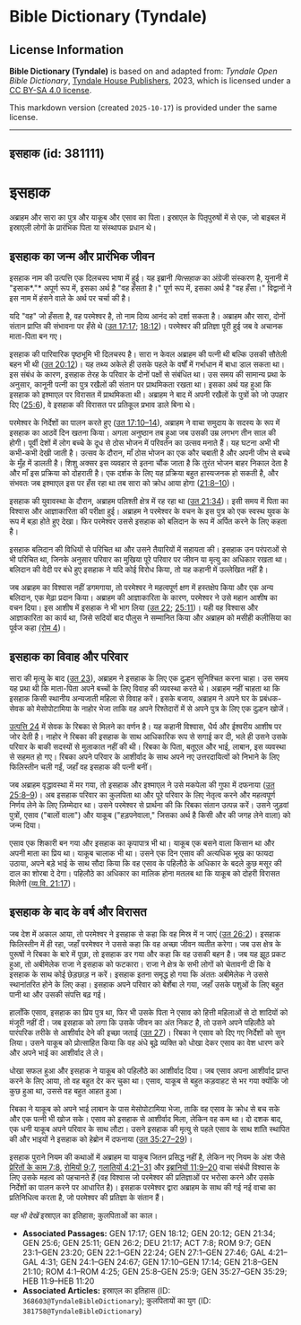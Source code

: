 # Bible Dictionary (Tyndale)

## License Information

**Bible Dictionary (Tyndale)** is based on and adapted from: _Tyndale Open Bible Dictionary_, [Tyndale House Publishers](https://tyndaleopenresources.com/), 2023, which is licensed under a [CC BY-SA 4.0 license](https://creativecommons.org/licenses/by-sa/4.0/legalcode.en).

This markdown version (created `2025-10-17`) is provided under the same license.



--------------------------------

## इसहाक (id: 381111)

इसहाक
=====

अब्राहम और सारा का पुत्र और याकूब और एसाव का पिता। इस्राएल के पितृपुरुषों में से एक, जो बाइबल में इस्राएली लोगों के प्रारंभिक पिता या संस्थापक प्रधान थे।

इसहाक का जन्म और प्रारंभिक जीवन
-------------------------------

इसहाक नाम की उत्पत्ति एक दिलचस्प भाषा में हुई। यह इब्रानी *यित्सहाक* का अंग्रेजी संस्करण है, यूनानी में "इसाक*."* अपूर्ण रूप में, इसका अर्थ है "वह हँसता है।" पूर्ण रूप में, इसका अर्थ है "वह हँसा।" विद्वानों ने इस नाम में हंसने वाले के अर्थ पर चर्चा की है।

यदि "वह" जो हँसता है, वह परमेश्वर है, तो नाम दिव्य आनंद को दर्शा सकता है। अब्राहम और सारा, दोनों संतान प्राप्ति की संभावना पर हँसे थे ([उत 17:17](https://ref.ly/Gen17:17); [18:12](https://ref.ly/Gen18:12))। परमेश्वर की प्रतिज्ञा पूरी हुई जब वे अचानक माता\-पिता बन गए।

इसहाक की पारिवारिक पृष्ठभूमि भी दिलचस्प है। सारा न केवल अब्राहम की पत्नी थी बल्कि उसकी सौतेली बहन भी थी ([उत 20:12](https://ref.ly/Gen20:12))। यह तथ्य अकेले ही उसके पहले के वर्षों में गर्भाधान में बाधा डाल सकता था। इस संबंध के कारण, इसहाक तेरह के परिवार के दोनों पक्षों से संबंधित था। उस समय की सामान्य प्रथा के अनुसार, कानूनी पत्नी का पुत्र रखैलों की संतान पर प्राथमिकता रखता था। इसका अर्थ यह हुआ कि इसहाक को इश्माएल पर विरासत में प्राथमिकता थी। अब्राहम ने बाद में अपनी रखैलों के पुत्रों को जो उपहार दिए ([25:6](https://ref.ly/Gen25:6)), वे इसहाक की विरासत पर प्रतिकूल प्रभाव डाले बिना थे।

परमेश्वर के निर्देशों का पालन करते हुए ([उत 17:10–14](https://ref.ly/Gen17:10-Gen17:14)), अब्राहम ने वाचा समुदाय के सदस्य के रूप में इसहाक का आठवें दिन खतना किया। अगला अनुष्ठान तब हुआ जब उसकी उम्र लगभग तीन साल की होगी। पूर्वी देशों में लोग बच्चे के दूध से ठोस भोजन में परिवर्तन का उत्सव मनाते हैं। यह घटना अभी भी कभी\-कभी देखी जाती है। उत्सव के दौरान, माँ ठोस भोजन का एक कौर चबाती है और अपनी जीभ से बच्चे के मुँह में डालती है। शिशु अक्सर इस व्यवहार से इतना चौंक जाता है कि तुरंत भोजन बाहर निकाल देता है और माँ इस प्रक्रिया को दोहराती है। एक दर्शक के लिए यह प्रक्रिया बहुत हास्यजनक हो सकती है, और संभवतः जब इश्माएल इस पर हँस रहा था तब सारा को क्रोध आया होगा ([21:8–10](https://ref.ly/Gen21:8-Gen21:10))।

इसहाक की युवावस्था के दौरान, अब्राहम पलिश्ती क्षेत्र में रह रहा था ([उत 21:34](https://ref.ly/Gen21:34))। इसी समय में पिता का विश्वास और आज्ञाकारिता की परीक्षा हुई। अब्राहम ने परमेश्वर के वचन के इस पुत्र को एक स्वस्थ युवक के रूप में बड़ा होते हुए देखा। फिर परमेश्वर उससे इसहाक को बलिदान के रूप में अर्पित करने के लिए कहता है।

इसहाक बलिदान की विधियों से परिचित था और उसने तैयारियों में सहायता की। इसहाक उन परंपराओं से भी परिचित था, जिनके अनुसार परिवार का मुखिया पूरे परिवार पर जीवन या मृत्यु का अधिकार रखता था। बलिदान की वेदी पर बंधे हुए इसहाक ने यदि कोई विरोध किया, तो यह कहानी में उल्लेखित नहीं है।

जब अब्राहम का विश्वास नहीं डगमगाया, तो परमेश्वर ने महत्वपूर्ण क्षण में हस्तक्षेप किया और एक अन्य बलिदान, एक मेढ़ा प्रदान किया। अब्राहम की आज्ञाकारिता के कारण, परमेश्वर ने उसे महान आशीष का वचन दिया। इस आशीष में इसहाक ने भी भाग लिया ([उत 22](https://ref.ly/Gen22:1-Gen22:24); [25:11](https://ref.ly/Gen25:11))। यही वह विश्वास और आज्ञाकारिता का कार्य था, जिसे सदियों बाद पौलुस ने सम्मानित किया और अब्राहम को मसीही कलीसिया का पूर्वज कहा [(रोम 4](https://ref.ly/Rom4:1-Rom4:25))।

इसहाक का विवाह और परिवार
------------------------

सारा की मृत्यु के बाद ([उत 23](https://ref.ly/Gen23:1-Gen23:20)), अब्राहम ने इसहाक के लिए एक दुल्हन सुनिश्चित करना चाहा। उस समय यह प्रथा थी कि माता\-पिता अपने बच्चों के लिए विवाह की व्यवस्था करते थे। अब्राहम नहीं चाहता था कि इसहाक किसी स्थानीय अन्यजाती महिला से विवाह करें। इसके बजाय, अब्राहम ने अपने घर के प्रबंधक\-सेवक को मेसोपोटामिया के नाहोर भेजा ताकि वह अपने रिश्तेदारों में से अपने पुत्र के लिए एक दुल्हन खोजें।

[उत्पत्ति 24](https://ref.ly/Gen24:1-Gen24:67) में सेवक के रिबका से मिलने का वर्णन है। यह कहानी विश्वास, धैर्य और ईश्वरीय आशीष पर जोर देती है। नाहोर ने रिबका की इसहाक के साथ आधिकारिक रूप से सगाई कर दी, भले ही उसने उसके परिवार के बाकी सदस्यों से मुलाकात नहीं की थी। रिबका के पिता, बतूएल और भाई, लाबान, इस व्यवस्था से सहमत हो गए। रिबका अपने परिवार के आशीर्वाद के साथ अपने नए उत्तरदायित्वों को निभाने के लिए फिलिस्तीन चली गईं, जहाँ वह इसहाक की पत्नी बनीं।

जब अब्राहम वृद्धावस्था में मर गया, तो इसहाक और इश्माएल ने उसे मकपेला की गुफा में दफनाया ([उत 25:8–9](https://ref.ly/Gen25:8-Gen25:9))। अब इसहाक परिवार का कुलपिता था और पूरे परिवार के लिए नेतृत्व करने और महत्वपूर्ण निर्णय लेने के लिए ज़िम्मेदार था। उसने परमेश्वर से प्रार्थना की कि रिबका संतान उत्पन्न करें। उसने जुड़वां पुत्रों, एसाव ("बालों वाला") और याकूब ("हड़पनेवाला," जिसका अर्थ है किसी और की जगह लेने वाला) को जन्म दिया।

एसाव एक शिकारी बन गया और इसहाक का कृपापात्र भी था। याकूब एक बसने वाला किसान था और अपनी माता का प्रिय था। याकूब चालाक भी था। उसने एक दिन एसाव की अत्यधिक भूख का फायदा उठाया, अपने बड़े भाई के साथ सौदा किया कि वह एसाव के पहिलौठे के अधिकार के बदले कुछ मसूर की दाल का शोरबा दे देगा। पहिलौठे का अधिकार का मालिक होना मतलब था कि याकूब को दोहरी विरासत मिलेगी ([व्य.वि. 21:17](https://ref.ly/Deut21:17))।

इसहाक के बाद के वर्ष और विरासत
------------------------------

जब देश में अकाल आया, तो परमेश्वर ने इसहाक से कहा कि वह मिस्र में न जाएं ([उत 26:2](https://ref.ly/Gen26:2))। इसहाक फिलिस्तीन में ही रहा, जहाँ परमेश्वर ने उससे कहा कि वह अच्छा जीवन व्यतीत करेगा। जब उस क्षेत्र के पुरूषों ने रिबका के बारे में पूछा, तो इसहाक डर गया और कहा कि वह उसकी बहन है। जब यह झूठ प्रकट हुआ, तो अबीमेलेक राजा ने इसहाक को फटकारा। राजा ने क्षेत्र के सभी लोगों को चेतावनी दी कि वे इसहाक के साथ कोई छेड़छाड़ न करें। इसहाक इतना समृद्ध हो गया कि अंततः अबीमेलेक ने उससे स्थानांतरित होने के लिए कहा। इसहाक अपने परिवार को बेर्शेबा ले गया, जहाँ उसके पशुओं के लिए बहुत पानी था और उसकी संपत्ति बढ़ गई।

हालाँकि एसाव, इसहाक का प्रिय पुत्र था, फिर भी उसके पिता ने एसाव को हित्ती महिलाओं से दो शादियों को मंजूरी नहीं दी। जब इसहाक को लगा कि उसके जीवन का अंत निकट है, तो उसने अपने पहिलौठे को पारंपरिक तरीके से आशीर्वाद देने की इच्छा जताई ([उत 27](https://ref.ly/Gen27:1-Gen27:46))। रिबका ने एसाव को दिए गए निर्देशों को सुन लिया। उसने याकूब को प्रोत्साहित किया कि वह अंधे बूढ़े व्यक्ति को धोखा देकर एसाव का वेश धारण करे और अपने भाई का आशीर्वाद ले ले।

धोखा सफल हुआ और इसहाक ने याकूब को पहिलौठे का आशीर्वाद दिया। जब एसाव अपना आशीर्वाद प्राप्त करने के लिए आया, तो वह बहुत देर कर चुका था। एसाव, याकूब से बहुत कड़वाहट से भर गया क्योंकि जो कुछ हुआ था, उससे वह बहुत आहत हुआ।

रिबका ने याकूब को अपने भाई लाबान के पास मेसोपोटामिया भेजा, ताकि वह एसाव के क्रोध से बच सके और एक पत्नी भी खोज सके। एसाव को इसहाक से आशीर्वाद मिला, लेकिन वह कम था। दो दशक बाद, एक धनी याकूब अपने परिवार के साथ लौटा। उसने इसहाक की मृत्यु से पहले एसाव के साथ शांति स्थापित की और भाइयों ने इसहाक को हेब्रोन में दफनाया ([उत 35:27–29](https://ref.ly/Gen35:27-Gen35:29))।

इसहाक पुराने नियम की कथाओं में अब्राहम या याकूब जितन प्रसिद्ध नहीं है, लेकिन नए नियम के अंश जैसे [प्रेरितों के काम 7:8](https://ref.ly/Acts7:8), [रोमियों 9:7](https://ref.ly/Rom9:7), [गलातियों 4:21–31](https://ref.ly/Gal4:21-Gal4:31) और [इब्रानियों 11:9–20](https://ref.ly/Heb11:9-Heb11:20) वाचा संबंधी विश्वास के लिए उसके महत्व को पहचानते हैं (वह विश्वास जो परमेश्वर की प्रतिज्ञाओं पर भरोसा करने और उसके निर्देशों का पालन करने पर आधारित है)। इसहाक परमेश्वर द्वारा अब्राहम के साथ की गई नई वाचा का प्रतिनिधित्व करता है, जो परमेश्वर की प्रतिज्ञा के संतान हैं।

*यह भी देखें* इस्राएल का इतिहास; कुलपिताओं का काल।

* **Associated Passages:** GEN 17:17; GEN 18:12; GEN 20:12; GEN 21:34; GEN 25:6; GEN 25:11; GEN 26:2; DEU 21:17; ACT 7:8; ROM 9:7; GEN 23:1–GEN 23:20; GEN 22:1–GEN 22:24; GEN 27:1–GEN 27:46; GAL 4:21–GAL 4:31; GEN 24:1–GEN 24:67; GEN 17:10–GEN 17:14; GEN 21:8–GEN 21:10; ROM 4:1–ROM 4:25; GEN 25:8–GEN 25:9; GEN 35:27–GEN 35:29; HEB 11:9–HEB 11:20
* **Associated Articles:** इस्राएल का इतिहास  (ID: `368603@TyndaleBibleDictionary`); कुलपितायों का युग (ID: `381758@TyndaleBibleDictionary`)

